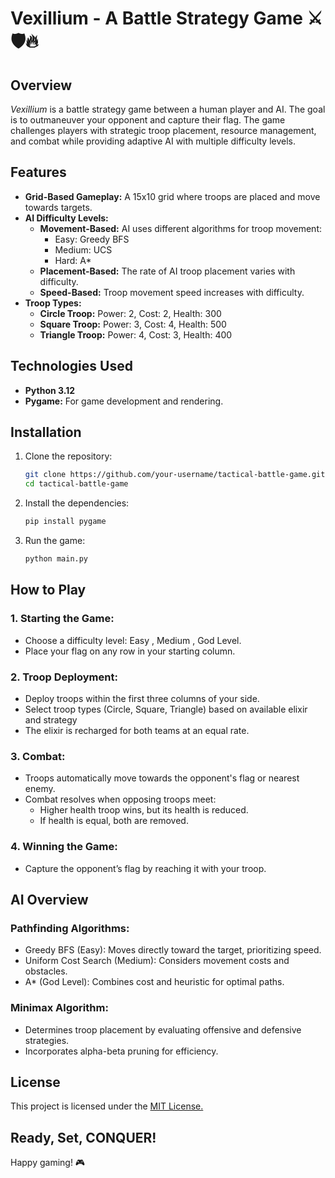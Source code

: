 # Vexillium  - A Battle Strategy Game ⚔️🛡️🔥


## Overview  
*Vexillium* is a battle strategy game between a human player and AI. The goal is to outmaneuver your opponent and capture their flag. The game challenges players with strategic troop placement, resource management, and combat while providing adaptive AI with multiple difficulty levels.


## Features 
- **Grid-Based Gameplay:** A 15x10 grid where troops are placed and move towards targets.
- **AI Difficulty Levels:**
  - **Movement-Based:** AI uses different algorithms for troop movement:
    - Easy: Greedy BFS
    - Medium: UCS
    - Hard: A*
  - **Placement-Based:** The rate of AI troop placement varies with difficulty.
  - **Speed-Based:** Troop movement speed increases with difficulty.
- **Troop Types:**
  - **Circle Troop:** Power: 2, Cost: 2, Health: 300
  - **Square Troop:** Power: 3, Cost: 4, Health: 500
  - **Triangle Troop:** Power: 4, Cost: 3, Health: 400

## Technologies Used
- **Python 3.12**
- **Pygame:** For game development and rendering.

## Installation
1. Clone the repository:
   ```bash
   git clone https://github.com/your-username/tactical-battle-game.git
   cd tactical-battle-game
2. Install the dependencies:
   ```bash
   pip install pygame
3. Run the game:
   ```bash
   python main.py

## How to Play 

### 1. Starting the Game:

- Choose a difficulty level: Easy , Medium , God Level.
- Place your flag on any row in your starting column.

### 2. Troop Deployment:

- Deploy troops within the first three columns of your side.
- Select troop types (Circle, Square, Triangle) based on available elixir and strategy
- The elixir is recharged for both teams at an equal rate.

### 3. Combat:

- Troops automatically move towards the opponent's flag or nearest enemy.
- Combat resolves when opposing troops meet:
   - Higher health troop wins, but its health is reduced.
   - If health is equal, both are removed.

### 4. Winning the Game:

- Capture the opponent’s flag by reaching it with your troop.


## AI Overview  

### Pathfinding Algorithms:

- Greedy BFS (Easy): Moves directly toward the target, prioritizing speed.
- Uniform Cost Search (Medium): Considers movement costs and obstacles.
- A* (God Level): Combines cost and heuristic for optimal paths.


### Minimax Algorithm:

- Determines troop placement by evaluating offensive and defensive strategies.
- Incorporates alpha-beta pruning for efficiency.

## License
This project is licensed under the [MIT License.](LICENSE)

## Ready, Set, CONQUER!
Happy gaming! 🎮
